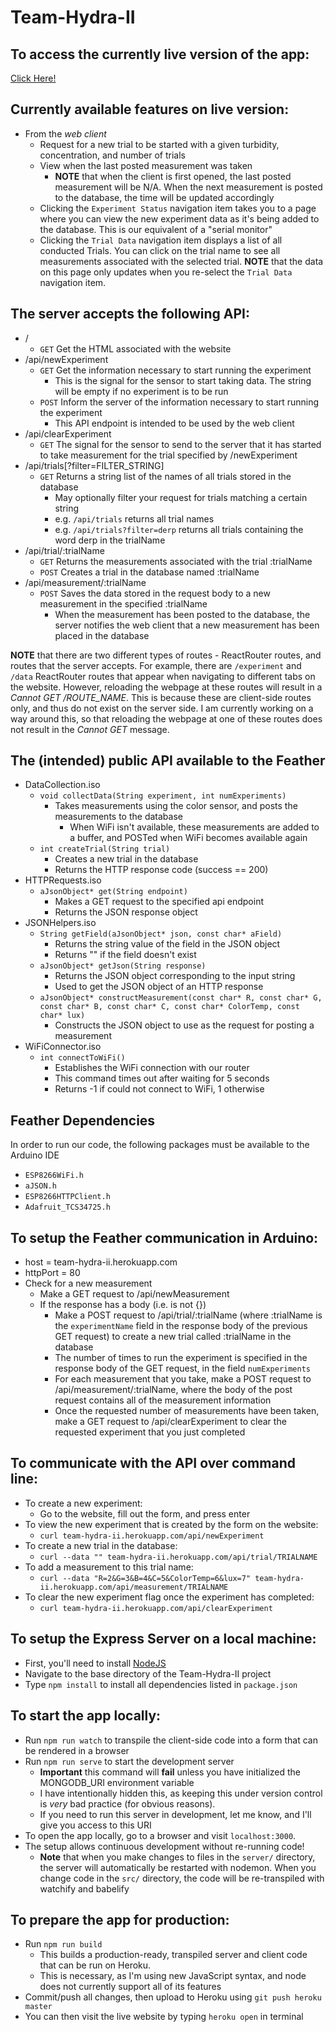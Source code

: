 # Team-Hydra-II

## To access the currently live version of the app:
[Click Here!](https://team-hydra-ii.herokuapp.com/)

## Currently available features on live version:

- From the _web client_
  - Request for a new trial to be started with a given turbidity, concentration, and number of trials
  - View when the last posted measurement was taken
    - __NOTE__ that when the client is first opened, the last posted measurement will be N/A.  When the next measurement is posted to the database, the time will be updated accordingly
  - Clicking the `Experiment Status` navigation item takes you to a page where you can view the new experiment data as it's being added to the database.  This is our equivalent of a "serial monitor"
  - Clicking the `Trial Data` navigation item displays a list of all conducted Trials.  You can click on the trial name to see all measurements associated with the selected trial. __NOTE__ that the data on this page only updates when you re-select the `Trial Data` navigation item.

## The server accepts the following API:
  - /
    - `GET` Get the HTML associated with the website
  - /api/newExperiment
    - `GET` Get the information necessary to start running the experiment
      - This is the signal for the sensor to start taking data.  The string will be empty if no experiment is to be run
    - `POST` Inform the server of the information necessary to start running the experiment
      - This API endpoint is intended to be used by the web client
  - /api/clearExperiment
    - `GET` The signal for the sensor to send to the server that it has started to take measurement for the trial specified by /newExperiment
  - /api/trials[?filter=FILTER_STRING]
    - `GET` Returns a string list of the names of all trials stored in the database
      - May optionally filter your request for trials matching a certain string
      - e.g. `/api/trials` returns all trial names
      - e.g. `/api/trials?filter=derp` returns all trials containing the word derp in the trialName
  - /api/trial/:trialName
    - `GET` Returns the measurements associated with the trial :trialName
    - `POST` Creates a trial in the database named :trialName
  - /api/measurement/:trialName
    - `POST` Saves the data stored in the request body to a new measurement in the specified :trialName
      - When the measurement has been posted to the database, the server notifies the web client that a new measurement has been placed in the database

__NOTE__ that there are two different types of routes - ReactRouter routes, and routes that the server accepts.  For example, there are `/experiment` and `/data` ReactRouter routes that appear when navigating to different tabs on the website. However, reloading the webpage at these routes will result in a _Cannot GET /ROUTE_NAME_.  This is because these are client-side routes only, and thus do not exist on the server side.  I am currently working on a way around this, so that reloading the webpage at one of these routes does not result in the _Cannot GET_ message.

## The (intended) public API available to the Feather

- DataCollection.iso
  - `void collectData(String experiment, int numExperiments)`
    - Takes measurements using the color sensor, and posts the measurements to the database
      - When WiFi isn't available, these measurements are added to a buffer, and POSTed when WiFi becomes available again
  - `int createTrial(String trial)`
    - Creates a new trial in the database
    - Returns the HTTP response code (success == 200)
- HTTPRequests.iso
  - `aJsonObject* get(String endpoint)`
    - Makes a GET request to the specified api endpoint
    - Returns the JSON response object
- JSONHelpers.iso
  - `String getField(aJsonObject* json, const char* aField)`
    - Returns the string value of the field in the JSON object
    - Returns "" if the field doesn't exist
  - `aJsonObject* getJson(String response)`
    - Returns the JSON object corresponding to the input string
    - Used to get the JSON object of an HTTP response
  - `aJsonObject* constructMeasurement(const char* R, const char* G, const char* B, const char* C, const char* ColorTemp, const char* lux)`
    - Constructs the JSON object to use as the request for posting a measurement
- WiFiConnector.iso
  - `int connectToWiFi()`
    - Establishes the WiFi connection with our router
    - This command times out after waiting for 5 seconds
    - Returns -1 if could not connect to WiFi, 1 otherwise
    
## Feather Dependencies

In order to run our code, the following packages must be available to the Arduino IDE

- `ESP8266WiFi.h`
- `aJSON.h`
- `ESP8266HTTPClient.h`
- `Adafruit_TCS34725.h`

## To setup the Feather communication in Arduino:

- host = team-hydra-ii.herokuapp.com
- httpPort = 80
- Check for a new measurement
  - Make a GET request to /api/newMeasurement
  - If the response has a body (i.e. is not {})
    - Make a POST request to /api/trial/:trialName (where :trialName is the `experimentName` field in the response body of the previous GET request) to create a new trial called :trialName in the database
    - The number of times to run the experiment is specified in the response body of the GET request, in the field `numExperiments`
    - For each measurement that you take, make a POST request to /api/measurement/:trialName, where the body of the post request contains all of the measurement information
    - Once the requested number of measurements have been taken, make a GET request to /api/clearExperiment to clear the requested experiment that you just completed
    
## To communicate with the API over command line:

- To create a new experiment:
  - Go to the website, fill out the form, and press enter
- To view the new experiment that is created by the form on the website:
  - `curl team-hydra-ii.herokuapp.com/api/newExperiment`
- To create a new trial in the database:
  - `curl --data "" team-hydra-ii.herokuapp.com/api/trial/TRIALNAME`
- To add a measurement to this trial name:
  - `curl --data "R=2&G=3&B=4&C=5&ColorTemp=6&lux=7" team-hydra-ii.herokuapp.com/api/measurement/TRIALNAME`
- To clear the new experiment flag once the experiment has completed:
  - `curl team-hydra-ii.herokuapp.com/api/clearExperiment`

## To setup the Express Server on a local machine:

- First, you'll need to install [NodeJS](https://nodejs.org/en/)
- Navigate to the base directory of the Team-Hydra-II project
- Type `npm install` to install all dependencies listed in `package.json`

## To start the app locally:

- Run `npm run watch` to transpile the client-side code into a form that can be rendered in a browser
- Run `npm run serve` to start the development server
  - **Important** this command will __fail__ unless you have initialized the MONGODB_URI environment variable
  - I have intentionally hidden this, as keeping this under version control is *very* bad practice (for obvious reasons).
  - If you need to run this server in development, let me know, and I'll give you access to this URI
- To open the app locally, go to a browser and visit `localhost:3000`.
- The setup allows continuous development without re-running code!
  - __Note__ that when you make changes to files in the `server/` directory, the server will automatically be restarted with nodemon.   When you change code in the `src/` directory, the code will be re-transpiled with watchify and babelify

## To prepare the app for production:
- Run `npm run build`
  - This builds a production-ready, transpiled server and client code that can be run on Heroku. 
  - This is necessary, as I'm using new JavaScript syntax, and node does not currently support all of its features
- Commit/push all changes, then upload to Heroku using `git push heroku master`
- You can then visit the live website by typing `heroku open` in terminal
